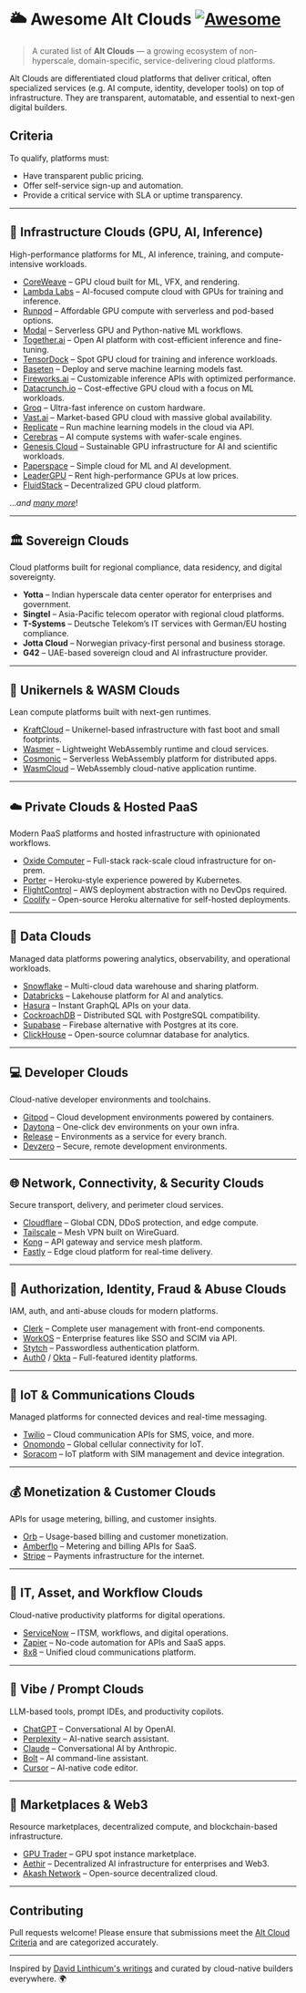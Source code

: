 # 🌥️ Awesome Alt Clouds [![Awesome](https://awesome.re/badge.svg)](https://awesome.re)

> A curated list of **Alt Clouds** — a growing ecosystem of non-hyperscale, domain-specific, service-delivering cloud platforms.

Alt Clouds are differentiated cloud platforms that deliver critical, often specialized services (e.g. AI compute, identity, developer tools) on top of infrastructure. They are transparent, automatable, and essential to next-gen digital builders.

## Criteria
To qualify, platforms must:
- Have transparent public pricing.
- Offer self-service sign-up and automation.
- Provide a critical service with SLA or uptime transparency.

---

## 🧠 Infrastructure Clouds (GPU, AI, Inference)

High-performance platforms for ML, AI inference, training, and compute-intensive workloads.

- [CoreWeave](https://www.coreweave.com/) – GPU cloud built for ML, VFX, and rendering.
- [Lambda Labs](https://lambda.ai/) – AI-focused compute cloud with GPUs for training and inference.
- [Runpod](https://www.runpod.io/) – Affordable GPU compute with serverless and pod-based options.
- [Modal](https://modal.com/) – Serverless GPU and Python-native ML workflows.
- [Together.ai](https://www.together.ai/) – Open AI platform with cost-efficient inference and fine-tuning.
- [TensorDock](https://tensordock.com/) – Spot GPU cloud for training and inference workloads.
- [Baseten](https://www.baseten.co/) – Deploy and serve machine learning models fast.
- [Fireworks.ai](https://fireworks.ai/) – Customizable inference APIs with optimized performance.
- [Datacrunch.io](https://datacrunch.io/) – Cost-effective GPU cloud with a focus on ML workloads.
- [Groq](https://groq.com/) – Ultra-fast inference on custom hardware.
- [Vast.ai](https://vast.ai/) – Market-based GPU cloud with massive global availability.
- [Replicate](https://replicate.com/) – Run machine learning models in the cloud via API.
- [Cerebras](https://www.cerebras.ai/) – AI compute systems with wafer-scale engines.
- [Genesis Cloud](https://www.genesiscloud.com/pricing) – Sustainable GPU infrastructure for AI and scientific workloads.
- [Paperspace](https://www.paperspace.com/) – Simple cloud for ML and AI development.
- [LeaderGPU](https://www.leadergpu.com/) – Rent high-performance GPUs at low prices.
- [FluidStack](https://www.fluidstack.io/) – Decentralized GPU cloud platform.

..._and [many more](#coming-soon-in-full-index)_!

---

## 🏛️ Sovereign Clouds

Cloud platforms built for regional compliance, data residency, and digital sovereignty.

- **Yotta** – Indian hyperscale data center operator for enterprises and government.
- **Singtel** – Asia-Pacific telecom operator with regional cloud platforms.
- **T-Systems** – Deutsche Telekom’s IT services with German/EU hosting compliance.
- **Jotta Cloud** – Norwegian privacy-first personal and business storage.
- **G42** – UAE-based sovereign cloud and AI infrastructure provider.

---

## 🧬 Unikernels & WASM Clouds

Lean compute platforms built with next-gen runtimes.

- [KraftCloud](https://kraft.cloud) – Unikernel-based infrastructure with fast boot and small footprints.
- [Wasmer](https://wasmer.io) – Lightweight WebAssembly runtime and cloud services.
- [Cosmonic](https://cosmonic.com) – Serverless WebAssembly platform for distributed apps.
- [WasmCloud](https://wasmcloud.com) – WebAssembly cloud-native application runtime.

---

## ☁️ Private Clouds & Hosted PaaS

Modern PaaS platforms and hosted infrastructure with opinionated workflows.

- [Oxide Computer](https://oxide.computer) – Full-stack rack-scale cloud infrastructure for on-prem.
- [Porter](https://porter.dev) – Heroku-style experience powered by Kubernetes.
- [FlightControl](https://www.flightcontrol.dev/) – AWS deployment abstraction with no DevOps required.
- [Coolify](https://coolify.io/) – Open-source Heroku alternative for self-hosted deployments.

---

## 🧱 Data Clouds

Managed data platforms powering analytics, observability, and operational workloads.

- [Snowflake](https://www.snowflake.com/en/) – Multi-cloud data warehouse and sharing platform.
- [Databricks](https://www.databricks.com/) – Lakehouse platform for AI and analytics.
- [Hasura](https://hasura.io/) – Instant GraphQL APIs on your data.
- [CockroachDB](https://www.cockroachlabs.com/) – Distributed SQL with PostgreSQL compatibility.
- [Supabase](https://supabase.com/) – Firebase alternative with Postgres at its core.
- [ClickHouse](https://clickhouse.com) – Open-source columnar database for analytics.

---

## 💻 Developer Clouds

Cloud-native developer environments and toolchains.

- [Gitpod](https://www.gitpod.io/) – Cloud development environments powered by containers.
- [Daytona](https://www.daytona.io/) – One-click dev environments on your own infra.
- [Release](https://release.com/) – Environments as a service for every branch.
- [Devzero](https://www.devzero.io/) – Secure, remote development environments.

---

## 🌐 Network, Connectivity, & Security Clouds

Secure transport, delivery, and perimeter cloud services.

- [Cloudflare](https://www.cloudflare.com/) – Global CDN, DDoS protection, and edge compute.
- [Tailscale](https://tailscale.com) – Mesh VPN built on WireGuard.
- [Kong](https://konghq.com/) – API gateway and service mesh platform.
- [Fastly](https://www.fastly.com/) – Edge cloud platform for real-time delivery.

---

## 🔐 Authorization, Identity, Fraud & Abuse Clouds

IAM, auth, and anti-abuse clouds for modern platforms.

- [Clerk](https://clerk.dev) – Complete user management with front-end components.
- [WorkOS](https://workos.com) – Enterprise features like SSO and SCIM via API.
- [Stytch](https://stytch.com) – Passwordless authentication platform.
- [Auth0](https://auth0.com) / [Okta](https://okta.com) – Full-featured identity platforms.

---

## 📡 IoT & Communications Clouds

Managed platforms for connected devices and real-time messaging.

- [Twilio](https://www.twilio.com/) – Cloud communication APIs for SMS, voice, and more.
- [Onomondo](https://www.onomondo.com/) – Global cellular connectivity for IoT.
- [Soracom](https://www.soracom.io/) – IoT platform with SIM management and device integration.

---

## 💰 Monetization & Customer Clouds

APIs for usage metering, billing, and customer insights.

- [Orb](https://www.withorb.com/) – Usage-based billing and customer monetization.
- [Amberflo](https://www.amberflo.io/) – Metering and billing APIs for SaaS.
- [Stripe](https://stripe.com/) – Payments infrastructure for the internet.

---

## 🧾 IT, Asset, and Workflow Clouds

Cloud-native productivity platforms for digital operations.

- [ServiceNow](https://www.servicenow.com/) – ITSM, workflows, and digital operations.
- [Zapier](https://zapier.com) – No-code automation for APIs and SaaS apps.
- [8x8](https://www.8x8.com/) – Unified cloud communications platform.

---

## 🎨 Vibe / Prompt Clouds

LLM-based tools, prompt IDEs, and productivity copilots.

- [ChatGPT](https://chat.openai.com) – Conversational AI by OpenAI.
- [Perplexity](https://www.perplexity.ai/) – AI-native search assistant.
- [Claude](https://claude.ai) – Conversational AI by Anthropic.
- [Bolt](https://bolt.new/) – AI command-line assistant.
- [Cursor](https://www.cursor.so/) – AI-native code editor.

---

## 🛒 Marketplaces & Web3

Resource marketplaces, decentralized compute, and blockchain-based infrastructure.

- [GPU Trader](https://www.gputrader.io/) – GPU spot instance marketplace.
- [Aethir](https://aethir.com/) – Decentralized AI infrastructure for enterprises and Web3.
- [Akash Network](https://akash.network/) – Open-source decentralized cloud.

---

## Contributing

Pull requests welcome! Please ensure that submissions meet the [Alt Cloud Criteria](#criteria) and are categorized accurately.

---

Inspired by [David Linthicum's writings](https://www.linkedin.com/pulse/alt-clouds-future-david-linthicum/) and curated by cloud-native builders everywhere. 🌍
